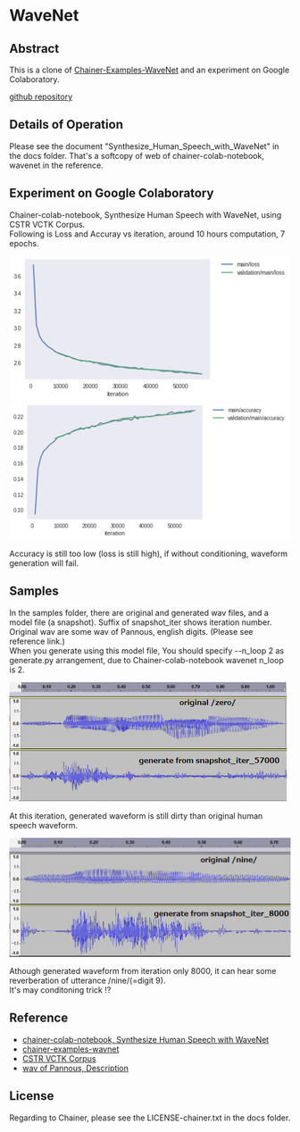 # WaveNet

## Abstract  

This is a clone of [Chainer-Examples-WaveNet](https://github.com/chainer/chainer/tree/master/examples/wavenet) and an experiment on Google Colaboratory.  

[github repository](https://github.com/shun60s/chainer-examples-wavenet-clone)  
  
## Details of Operation  

Please see the document "Synthesize_Human_Speech_with_WaveNet" in the docs folder. That's a softcopy of web of chainer-colab-notebook, wavenet in the reference.  

## Experiment on Google Colaboratory  

Chainer-colab-notebook, Synthesize Human Speech with WaveNet, using CSTR VCTK Corpus.  
Following is Loss and Accuray vs iteration, around 10 hours computation, 7 epochs.  

![loss](docs/loss.png)  
![accuaracy](docs/accuracy.png)  

Accuracy is still too low (loss is still high), if without conditioning, waveform generation will fail.  

## Samples  

In the samples folder, there are original and generated wav files, and a model file (a snapshot).
Suffix of snapshot_iter shows iteration number.
Original wav are some wav of Pannous, english digits. (Please see reference link.)  
When you generate using this model file,
You should specify --n_loop 2 as generate.py arrangement, due to Chainer-colab-notebook wavenet n_loop is 2.  

![zero](docs/compare_zero.png)  

At this iteration, generated waveform is still dirty than original human speech waveform.  

![nine](docs/compare_nine.png)  

Athough generated waveform from iteration only 8000, it can hear some reverberation of utterance /nine/(=digit 9).  
It's may conditoning trick !?  

## Reference  

- [chainer-colab-notebook, Synthesize Human Speech with WaveNet](https://chainer-colab-notebook.readthedocs.io/ja/latest/notebook/official_example/wavenet.html)
- [chainer-examples-wavnet](https://github.com/chainer/chainer/tree/master/examples/wavenet)
- [CSTR VCTK Corpus](http://homepages.inf.ed.ac.uk/jyamagis/page3/page58/page58.html)
- [wav of Pannous, Description](https://github.com/AKBoles/Deep-Learning-Speech-Recognition/blob/master/Pannous-Walkthrough.md)

## License  

Regarding to Chainer, please see the LICENSE-chainer.txt in the docs folder.  
  
  



